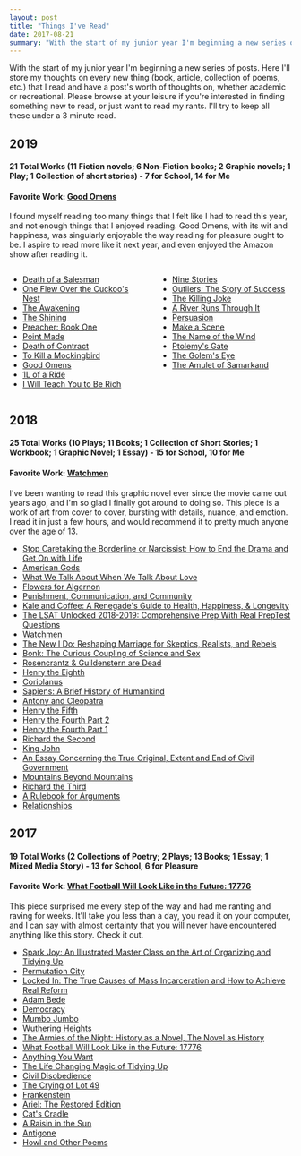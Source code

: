 ```yaml
---
layout: post
title: "Things I've Read"
date: 2017-08-21
summary: "With the start of my junior year I'm beginning a new series of posts. Here I'll store my thoughts on every new thing (book, article, collection of poems, etc.) that I read and have a post's worth of thoughts on, whether academic or recreational. Please browse at your leisure if you're interested in finding something new to read, or just want to read my rants. I'll try to keep all these under a 3 minute read."
---
```


<style>
.row{
	display: flex;
	flex-wrap: wrap;
	margin-right: -15px;
  margin-left: -15px;
}
.col{
  flex-basis: 0;
  flex-grow: 1;
  max-width: 100%;
  position: relative;
  width: 100%;
  padding-right: 15px;
  padding-left: 15px;
}
</style>

With the start of my junior year I'm beginning a new series of posts. Here I'll store my thoughts on every new thing (book, article, collection of poems, etc.) that I read and have a post's worth of thoughts on, whether academic or recreational. Please browse at your leisure if you're interested in finding something new to read, or just want to read my rants. I'll try to keep all these under a 3 minute read.

## 2019

#### 21 Total Works (11 Fiction novels; 6 Non-Fiction books; 2 Graphic novels;  1 Play; 1 Collection of short stories) - 7 for School, 14 for Me

#### Favorite Work: [Good Omens](/details/2019-08-16-Good-Omens)

I found myself reading too many things that I felt like I had to read this year, and not enough things that I enjoyed reading. Good Omens, with its wit and happiness, was singularly enjoyable the way reading for pleasure ought to be. I aspire to read more like it next year, and even enjoyed the Amazon show after reading it.

<div class="row">
  <div class="col">
  	<ul>
			<li><a href="/details/2019-12-31-Death-of-a-Salesman">Death of a Salesman</a></li>
			<li><a href="/details/2019-12-29-Cuckoo-Nest">One Flew Over the Cuckoo's Nest</a></li>
			<li><a href="/details/2019-12-24-Awakening">The Awakening</a></li>
			<li><a href="/details/2019-12-17-Shining">The Shining</a></li>
			<li><a href="/details/2019-11-22-Preacher">Preacher: Book One</a></li>
			<li><a href="/details/2019-10-26-Point-Made">Point Made</a></li>
			<li><a href="/details/2019-10-26-Death-of-Contract">Death of Contract</a></li>
			<li><a href="/details/2019-08-24-Mockingbird">To Kill a Mockingbird</a></li>
			<li><a href="/details/2019-08-16-Good-Omens">Good Omens</a></li>
			<li><a href="/details/2019-08-03-1L-of-a-Ride">1L of a Ride</a></li>
			<li><a href="/details/2019-06-20-I-Will-Teach">I Will Teach You to Be Rich</a></li>
		</ul>
	</div> 
	<div class="col">
		<ul>
			<li><a href="/details/2019-06-08-Nine-Stories">Nine Stories</a></li>
			<li><a href="/details/2019-05-31-Outliers">Outliers: The Story of Success</a></li>
			<li><a href="/details/2019-04-24-Killing-Joke">The Killing Joke</a></li>
			<li><a href="/details/2019-03-31-River-Runs">A River Runs Through It</a></li>
			<li><a href="/details/2019-03-09-Persuasion">Persuasion</a></li>
			<li><a href="/details/2019-02-25-Make-a-Scene">Make a Scene</a></li>
			<li><a href="/details/2019-02-24-Name-of-the-Wind">The Name of the Wind</a></li>
			<li><a href="/details/2019-02-05-Ptolemys-Gate">Ptolemy's Gate</a></li>
			<li><a href="/details/2019-01-12-Golem-Eye">The Golem's Eye</a></li>
			<li><a href="/details/2019-01-07-Amulet-of-Samarkand">The Amulet of Samarkand</a></li>
		</ul>
	</div> 
</div> 

## 2018

#### 25 Total Works (10 Plays; 11 Books; 1 Collection of Short Stories; 1 Workbook; 1 Graphic Novel; 1 Essay) - 15 for School, 10 for Me

#### Favorite Work: [Watchmen](/details/2018-07-28-Watchmen)

I've been wanting to read this graphic novel ever since the movie came out years ago, and I'm so glad I finally got around to doing so. This piece is a work of art from cover to cover, bursting with details, nuance, and emotion. I read it in just a few hours, and would recommend it to pretty much anyone over the age of 13.

- [Stop Caretaking the Borderline or Narcissist: How to End the Drama and Get On with Life](/details/2018-12-31-Stop-Caretaking)
- [American Gods](/details/2018-11-13-American-Gods)
- [What We Talk About When We Talk About Love](/details/2018-10-08-Talk-About-Love)
- [Flowers for Algernon](/details/2018-10-07-Flowers-for-Algernon)
- [Punishment, Communication, and Community](/details/2018-09-01-Punishment-Communication-Community)
- [Kale and Coffee: A Renegade's Guide to Health, Happiness, & Longevity](/details/2018-08-03-Kale-and-Coffee)
- [The LSAT Unlocked 2018-2019: Comprehensive Prep With Real PrepTest Questions](/details/2018-07-30-LSAT-Unlocked)
- [Watchmen](/details/2018-07-28-Watchmen)
- [The New I Do: Reshaping Marriage for Skeptics, Realists, and Rebels](/details/2018-05-17-New-I-Do)
- [Bonk: The Curious Coupling of Science and Sex](/details/2018-04-26-Bonk)
- [Rosencrantz & Guildenstern are Dead](/details/2018-04-25-R&G)
- [Henry the Eighth](/details/2018-04-22-Henry-8)
- [Coriolanus](/details/2018-04-10-Coriolanus)
- [Sapiens: A Brief History of Humankind](/details/2018-04-04-Sapiens)
- [Antony and Cleopatra](/details/2018-03-31-Antony-and-Cleo)
- [Henry the Fifth](/details/2018-03-04-Henry5)
- [Henry the Fourth Part 2](/details/2018-02-27-2H4)
- [Henry the Fourth Part 1](/details/2018-02-23-1H4)
- [Richard the Second](/details/2018-02-15-Richard-2)
- [King John](/details/2018-02-07-King-John)
- [An Essay Concerning the True Original, Extent and End of Civil Government](/details/2018-02-04-Civil-Government)
- [Mountains Beyond Mountains](/details/2018-02-04-Mountains)
- [Richard the Third](/details/2018-02-03-Richard-3)
- [A Rulebook for Arguments](/details/2018-01-24-A-Rulebook)
- [Relationships](/details/2018-01-08-Relationships)

## 2017

#### 19 Total Works (2 Collections of Poetry; 2 Plays; 13 Books; 1 Essay; 1 Mixed Media Story) - 13 for School, 6 for Pleasure

#### Favorite Work: [What Football Will Look Like in the Future: 17776](/details/2017-10-26-What-Football-Will-Look-Like-in-the-Future:-17776)

This piece surprised me every step of the way and had me ranting and raving for weeks. It'll take you less than a day, you read it on your computer, and I can say with almost certainty that you will never have encountered anything like this story. Check it out.

- [Spark Joy: An Illustrated Master Class on the Art of Organizing and Tidying Up](/details/2017-12-30-Spark-Joy)
- [Permutation City](/details/2017-12-17-Permutation-City)
- [Locked In: The True Causes of Mass Incarceration and How to Achieve Real Reform](/details/2017-12-13-Locked-In)
- [Adam Bede](/details/2017-11-23-Adam-Bede)
- [Democracy](/details/2017-11-17-Democracy)
- [Mumbo Jumbo](/details/2017-11-05-Mumbo-Jumbo)
- [Wuthering Heights](/details/2017-11-01-Wuthering-Heights)
- [The Armies of the Night: History as a Novel, The Novel as History](/details/2017-10-27-The-Armies-of-the-Night-History-as-a-Novel-the-Novel-as-History)
- [What Football Will Look Like in the Future: 17776](/details/2017-10-26-What-Football-Will-Look-Like-in-the-Future:-17776)
- [Anything You Want](/details/2017-10-18-Anything-You-Want)
- [The Life Changing Magic of Tidying Up](/details/2017-10-16-The-Life-Changing-Magic-of-Tidying-Up)
- [Civil Disobedience](/details/2017-10-09-Civil-Disobedience)
- [The Crying of Lot 49](/details/2017-10-07-The-Crying-of-Lot-49)
- [Frankenstein](/details/2017-10-02-Frankenstein)
- [Ariel: The Restored Edition](/details/2017-09-25-Ariel-The-Restored-Edition)
- [Cat's Cradle](/details/2017-09-10-Cats-Cradle)
- [A Raisin in the Sun](/details/2017-08-28-A-Raisin-in-the-Sun)
- [Antigone](/details/2017-08-28-Antigone)
- [Howl and Other Poems](/details/2017-08-21-Howl-and-Other-Poems)
